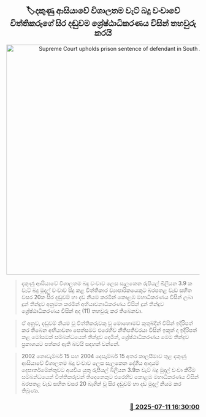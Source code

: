 <p align='center'><b><h2 align='center' title='Supreme Court upholds prison sentence of defendant in South Asia's largest VAT fraud'>🏷දකුණු ආසියාවේ විශාලතම වැට් බදු වංචාවේ විත්තිකරුගේ සිර දඬුවම ශ්‍රේෂ්ඨාධිකරණය විසින් තහවුරු කරයි</h2></b></p>
<p align='center'><img src='https://helakuru.sgp1.cdn.digitaloceanspaces.com/esana/images/lib/court-2.jpg' width='600' alt='Supreme Court upholds prison sentence of defendant in South Asia's largest VAT fraud'></p>

> දකුණු ආසියාවේ විශාලතම බදු වංචාව ලෙස සැලකෙන රුපියල් බිලියන 3.9 ක වැට් බදු මුදල් වංචාව සිදු කළ විත්තිකාර ව්‍යාපාරිකයෙකුට බරපතළ වැඩ සහිත වසර 20ක සිර දඬුවම් හා දඩ නියම කරමින් කොළඹ මහාධිකරණය විසින් ලබා දුන් තීන්දුව අනුමත කරමින් අභියාචනාධිකරණය විසින් දුන් තීන්දුව ශ්‍රේෂ්ඨාධිකරණය විසින් අද (11) තහවුරු කර තිබෙනවා.

> ඒ අනුව, දඬුවම් නියම වූ විත්තිකරුවකු වූ මොහොමඩ් කුතුබ්දීන් විසින් ඉදිරිපත් කර තිබෙන අභියාචනා පෙත්සමට එරෙහිව නීතිපතිවරයා විසින් ඉකුත් දා ඉදිරිපත් කළ මෝසමක් සම්බන්ධයෙන් තීන්දුව දෙමින්, ශ්‍රේෂ්ඨාධිකරණය මෙම තීන්දුව ප්‍රකාශයට පත්කර ඇති බවයි සඳහන් වන්නේ.

> 2002 නොවැම්බර් 15 සහ 2004 දෙසැම්බර් 15 අතර කාලසීමාව තුළ දකුණු ආසියාවේ විශාලතම බදු වංචාව ලෙස සැලකෙන දේශීය ආදායම් දෙපාර්තමේන්තුවට අයවිය යුතු රුපියල් බිලියන 3.9ක වැට් බදු මුදල් වංචා කිරීම සම්බන්ධයෙන් විත්තිකරුවන් තිදෙනෙකුට එරෙහිව කොළඹ මහාධිකරණය විසින් බරපතළ වැඩ සහිත වසර 20 බැගින් වූ සිර දඬුවම් හා දඩ මුදල් නියම කර තිබුණා.



<h3 align='right'><a href='https://www.helakuru.lk/esana/p/111792/'>📅 2025-07-11 16:30:00</a></h3>
